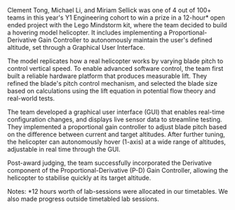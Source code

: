 Clement Tong, Michael Li, and Miriam Sellick was one of 4 out of 100+ teams in this year's Y1 Engineering cohort to win a prize in a 12-hour* open ended project with the Lego Mindstorm kit, where the team decided to build a hovering model helicopter. It includes implementing a Proportional-Derivative Gain Controller to autonomously maintain the user's defined altitude, set through a Graphical User Interface.
 
The model replicates how a real helicopter works by varying blade pitch to control vertical speed. To enable advanced software control, the team first built a reliable hardware platform that produces measurable lift. They refined the blade's pitch control mechanism, and selected the blade size based on calculations using the lift equation in potential flow theory and real-world tests. 
 
The team developed a graphical user interface (GUI) that enables real-time configuration changes, and displays live sensor data to streamline testing. They implemented a proportional gain controller to adjust blade pitch based on the difference between current and target altitudes. After further tuning, the helicopter can autonomously hover (1-axis) at a wide range of altitudes, adjustable in real time through the GUI. 

Post-award judging, the team successfully incorporated the Derivative component of the Proportional-Derivative (P-D) Gain Controller, allowing the helicopter to stabilise quickly at its target altitude.

Notes:
*12 hours worth of lab-sessions were allocated in our timetables. We also made progress outside timetabled lab sessions.
